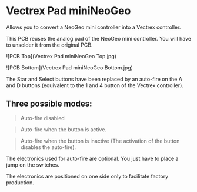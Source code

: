 # Vectrex Pad miniNeoGeo

Allows you to convert a NeoGeo mini controller into a Vectrex controller.

This PCB reuses the analog pad of the NeoGeo mini controller. You will have to unsolder it from the original PCB.

![PCB Top](Vectrex Pad miniNeoGeo Top.jpg)

![PCB Bottom](Vectrex Pad miniNeoGeo Bottom.jpg)

The Star and Select buttons have been replaced by an auto-fire on the A and D buttons (equivalent to the 1 and 4 button of the Vectrex controller).

## Three possible modes:

> Auto-fire disabled

> Auto-fire when the button is active.

> Auto-fire when the button is inactive (The activation of the button disables the auto-fire).

The electronics used for auto-fire are optional. You just have to place a jump on the switches.

The electronics are positioned on one side only to facilitate factory production.
